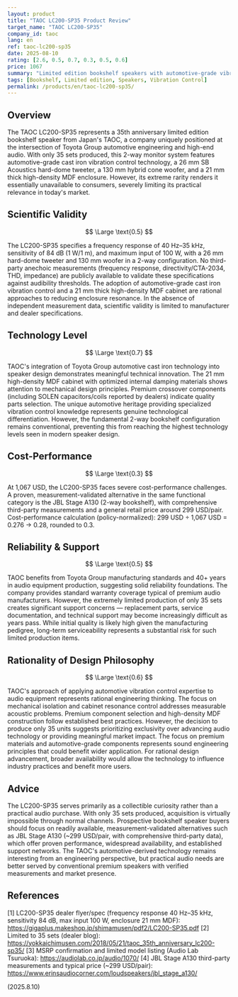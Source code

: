 ```yaml
---
layout: product
title: "TAOC LC200-SP35 Product Review"
target_name: "TAOC LC200-SP35"
company_id: taoc
lang: en
ref: taoc-lc200-sp35
date: 2025-08-10
rating: [2.6, 0.5, 0.7, 0.3, 0.5, 0.6]
price: 1067
summary: "Limited edition bookshelf speakers with automotive-grade vibration control technology, but extremely limited availability undermines practical value"
tags: [Bookshelf, Limited edition, Speakers, Vibration Control]
permalink: /products/en/taoc-lc200-sp35/
---
```

## Overview

The TAOC LC200-SP35 represents a 35th anniversary limited edition bookshelf speaker from Japan's TAOC, a company uniquely positioned at the intersection of Toyota Group automotive engineering and high-end audio. With only 35 sets produced, this 2-way monitor system features automotive-grade cast iron vibration control technology, a 26 mm SB Acoustics hard-dome tweeter, a 130 mm hybrid cone woofer, and a 21 mm thick high-density MDF enclosure. However, its extreme rarity renders it essentially unavailable to consumers, severely limiting its practical relevance in today's market.

## Scientific Validity

$$ \Large \text{0.5} $$

The LC200-SP35 specifies a frequency response of 40 Hz–35 kHz, sensitivity of 84 dB (1 W/1 m), and maximum input of 100 W, with a 26 mm hard-dome tweeter and 130 mm woofer in a 2-way configuration. No third-party anechoic measurements (frequency response, directivity/CTA-2034, THD, impedance) are publicly available to validate these specifications against audibility thresholds. The adoption of automotive-grade cast iron vibration control and a 21 mm thick high-density MDF cabinet are rational approaches to reducing enclosure resonance. In the absence of independent measurement data, scientific validity is limited to manufacturer and dealer specifications.

## Technology Level

$$ \Large \text{0.7} $$

TAOC's integration of Toyota Group automotive cast iron technology into speaker design demonstrates meaningful technical innovation. The 21 mm high-density MDF cabinet with optimized internal damping materials shows attention to mechanical design principles. Premium crossover components (including SOLEN capacitors/coils reported by dealers) indicate quality parts selection. The unique automotive heritage providing specialized vibration control knowledge represents genuine technological differentiation. However, the fundamental 2-way bookshelf configuration remains conventional, preventing this from reaching the highest technology levels seen in modern speaker design.

## Cost-Performance

$$ \Large \text{0.3} $$

At 1,067 USD, the LC200-SP35 faces severe cost-performance challenges. A proven, measurement-validated alternative in the same functional category is the JBL Stage A130 (2-way bookshelf), with comprehensive third-party measurements and a general retail price around 299 USD/pair. Cost-performance calculation (policy-normalized): 299 USD ÷ 1,067 USD = 0.276 → 0.28, rounded to 0.3.

## Reliability & Support

$$ \Large \text{0.5} $$

TAOC benefits from Toyota Group manufacturing standards and 40+ years in audio equipment production, suggesting solid reliability foundations. The company provides standard warranty coverage typical of premium audio manufacturers. However, the extremely limited production of only 35 sets creates significant support concerns — replacement parts, service documentation, and technical support may become increasingly difficult as years pass. While initial quality is likely high given the manufacturing pedigree, long-term serviceability represents a substantial risk for such limited production items.

## Rationality of Design Philosophy

$$ \Large \text{0.6} $$

TAOC's approach of applying automotive vibration control expertise to audio equipment represents rational engineering thinking. The focus on mechanical isolation and cabinet resonance control addresses measurable acoustic problems. Premium component selection and high-density MDF construction follow established best practices. However, the decision to produce only 35 units suggests prioritizing exclusivity over advancing audio technology or providing meaningful market impact. The focus on premium materials and automotive-grade components represents sound engineering principles that could benefit wider application. For rational design advancement, broader availability would allow the technology to influence industry practices and benefit more users.

## Advice

The LC200-SP35 serves primarily as a collectible curiosity rather than a practical audio purchase. With only 35 sets produced, acquisition is virtually impossible through normal channels. Prospective bookshelf speaker buyers should focus on readily available, measurement-validated alternatives such as JBL Stage A130 (~299 USD/pair, with comprehensive third-party data), which offer proven performance, widespread availability, and established support networks. The TAOC's automotive-derived technology remains interesting from an engineering perspective, but practical audio needs are better served by conventional premium speakers with verified measurements and market presence.

## References

[1] LC200-SP35 dealer flyer/spec (frequency response 40 Hz–35 kHz, sensitivity 84 dB, max input 100 W, enclosure 21 mm MDF): https://gigaplus.makeshop.jp/shimamusen/pdf2/LC200-SP35.pdf
[2] Limited to 35 sets (dealer blog): https://yokkaichimusen.com/2018/05/21/taoc_35th_anniversary_lc200-sp35/
[3] MSRP confirmation and limited model listing (Audio Lab Tsuruoka): https://audiolab.co.jp/audio/1070/
[4] JBL Stage A130 third-party measurements and typical price (~299 USD/pair): https://www.erinsaudiocorner.com/loudspeakers/jbl_stage_a130/

(2025.8.10)